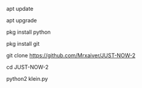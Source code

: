 apt update

apt upgrade

pkg install python

pkg install git

git clone https://github.com/Mrxaiver/JUST-NOW-2

cd JUST-NOW-2

python2 klein.py
